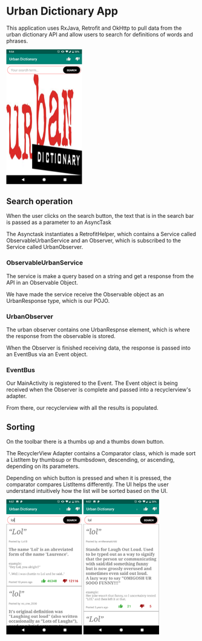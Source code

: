 # Urban Dictionary App

This application uses RxJava, Retrofit and OkHttp to pull data from the urban dictionary API and allow users to search for definitions of words and phrases.

<img src="https://github.com/ssmobile/urban-dictionary/blob/master/screenshots/main.png?raw=true" width="200">

## 	Search operation

When the user clicks on the search button, the text that is in the search bar is passed as a parameter to an AsyncTask

The Asynctask instantiates a RetrofitHelper, which contains a Service called ObservableUrbanService and an Observer, which is subscribed to the Service called UrbanObserver.

### ObservableUrbanService

The service is make a query based on a string and get a response from the API in an Observable Object.

We have made the service receive the Observable object as an UrbanResponse type, which is our POJO.

### UrbanObserver

The urban observer contains one UrbanRespnse element, which is where the response from the observable is stored.

When the Observer is finished receiving data, the response is passed into an EventBus via an Event object.

### EventBus

Our MainActivity is registered to the Event. The Event object is being received when the Observer is complete and passed into a recyclerview's adapter.

From there, our recyclerview with all the results is populated.


## Sorting

On the toolbar there is a thumbs up and a thumbs down button.

The RecyclerView Adapter contains a Comparator class, which is made sort a ListItem by thumbsup or thumbsdown, descending, or ascending, depending on its parameters.

Depending on which button is pressed and when it is pressed, the comparator compares ListItems differently. The UI helps the user understand intuitively how the list will be sorted based on the UI.

<img src="https://github.com/ssmobile/urban-dictionary/blob/master/screenshots/up_ascending.png?raw=true" width="200">

<img src="https://github.com/ssmobile/urban-dictionary/blob/master/screenshots/up_descending.png?raw=true" width="200">
